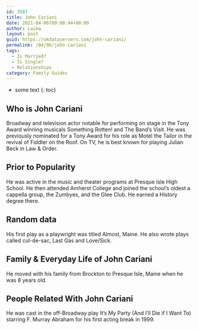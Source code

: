 ```yaml
---
id: 3587
title: John Cariani
date: 2021-04-06T09:00:44+00:00
author: Laima
layout: post
guid: https://ukdataservers.com/john-cariani/
permalink: /04/06/john-cariani
tags:
  - Is Married?
  - Is Single?
  - Relationships
category: Family Guides
---
```


* some text
{: toc}


## Who is John Cariani
                  
                  
                  
Broadway and television actor notable for performing on stage in the Tony Award winning musicals Something Rotten! and The Band&#8217;s Visit. He was previously nominated for a Tony Award for his role as Motel the Tailor in the revival of Fiddler on the Roof. On TV, he is best known for playing Julian Beck in Law & Order.
                  
              
            
              
            
                
                
                
## Prior to Popularity
                  
                  
                  
He was active in the music and theater programs at Presque Isle High School. He then attended Amherst College and joined the school&#8217;s oldest a cappella group, the Zumbyes, and the Glee Club. He earned a History degree there.
                  
              
            
              
            
                
                
                
## Random data
                  
                  
                  
His first play as a playwright was titled Almost, Maine. He also wrote plays called cul-de-sac, Last Gas and Love/Sick.
                  
              
            
              
            
                
                
                
## Family & Everyday Life of John Cariani
                  
                  
                  
He moved with his family from Brockton to Presque Isle, Maine when he was 8 years old.
                  
              
            
              
            
                
                
                
## People Related With John Cariani
                  
                  
                  
He was cast in the off-Broadway play It&#8217;s My Party (And I&#8217;ll Die if I Want To) starring F. Murray Abraham for his first acting break in 1999.
                  
              
            
              
            
                
              
            
              
              
            
            
              
            
          
          
          